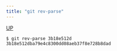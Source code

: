 ```yaml
---
title: "git rev-parse"
---
```


[UP](/git.html)


```text
$ git rev-parse 3b18e512d
3b18e512dba79e4c8300dd08aeb37f8e728b8dad
```
